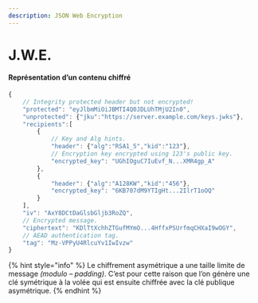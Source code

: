 ```yaml
---
description: JSON Web Encryption
---
```


# J.W.E.

#### Représentation d’un contenu chiffré

```javascript
{
    // Integrity protected header but not encrypted!
    "protected": "eyJlbmMiOiJBMTI4Q0JDLUhTMjU2In0",
    "unprotected": {"jku":"https://server.example.com/keys.jwks"},
    "recipients":[
        {
            // Key and Alg hints.
            "header": {"alg":"RSA1_5","kid":"123"},
            // Encryption key encrypted using 123's public key.
            "encrypted_key": "UGhIOguC7IuEvf_N...XMR4gp_A"
        },
        {
            "header": {"alg":"A128KW","kid":"456"},
            "encrypted_key": "6KB707dM9YTIgHt...2IlrT1oOQ"
        }
    ],
    "iv": "AxY8DCtDaGlsbGljb3RoZQ",
    // Encrypted message.
    "ciphertext": "KDlTtXchhZTGufMYmO...4HffxPSUrfmqCHXaI9wOGY",
    // AEAD authentication tag.
    "tag": "Mz-VPPyU4RlcuYv1IwIvzw"
}
```

{% hint style="info" %}
Le chiffrement asymétrique a une taille limite de message _\(modulo – padding\)_. C’est pour cette raison que l’on génère une clé symétrique à la volée qui est ensuite chiffrée avec la clé publique asymétrique.
{% endhint %}

